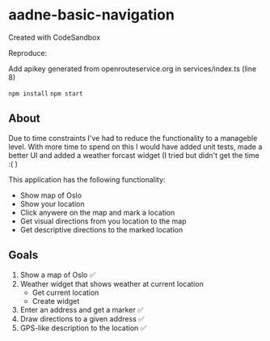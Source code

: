 # aadne-basic-navigation

Created with CodeSandbox

Reproduce:

Add apikey generated from openrouteservice.org in services/index.ts (line 8)

`npm install`
`npm start`

## About

Due to time constraints I've had to reduce the functionality to a manageble level. With more time to spend on this I would have added unit tests, made a better UI and added a weather forcast widget (I tried but didn't get the time :( )

This application has the following functionality:

- Show map of Oslo
- Show your location
- Click anywere on the map and mark a location
- Get visual directions from you location to the map
- Get descriptive directions to the marked location

## Goals

1. Show a map of Oslo ✅
2. Weather widget that shows weather at current location
   - Get current location
   - Create widget
3. Enter an address and get a marker ✅
4. Draw directions to a given address ✅
5. GPS-like description to the location ✅
